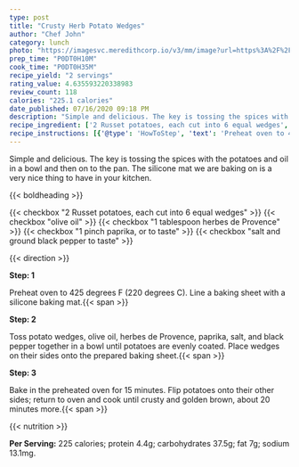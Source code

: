 ```yaml
---
type: post
title: "Crusty Herb Potato Wedges"
author: "Chef John"
category: lunch
photo: "https://imagesvc.meredithcorp.io/v3/mm/image?url=https%3A%2F%2Fimages.media-allrecipes.com%2Fuserphotos%2F2325190.jpg"
prep_time: "P0DT0H10M"
cook_time: "P0DT0H35M"
recipe_yield: "2 servings"
rating_value: 4.635593220338983
review_count: 118
calories: "225.1 calories"
date_published: 07/16/2020 09:18 PM
description: "Simple and delicious. The key is tossing the spices with the potatoes and oil in a bowl and then on to the pan. The silicone mat we are baking on is a very nice thing to have in your kitchen."
recipe_ingredient: ['2 Russet potatoes, each cut into 6 equal wedges', 'olive oil', '1 tablespoon herbes de Provence', '1 pinch paprika, or to taste', 'salt and ground black pepper to taste']
recipe_instructions: [{'@type': 'HowToStep', 'text': 'Preheat oven to 425 degrees F (220 degrees C). Line a baking sheet with a silicone baking mat.\n'}, {'@type': 'HowToStep', 'text': 'Toss potato wedges, olive oil, herbes de Provence, paprika, salt, and black pepper together in a bowl until potatoes are evenly coated. Place wedges on their sides onto the prepared baking sheet.\n'}, {'@type': 'HowToStep', 'text': 'Bake in the preheated oven for 15 minutes. Flip potatoes onto their other sides; return to oven and cook until crusty and golden brown, about 20 minutes more.\n'}]
---
```


Simple and delicious. The key is tossing the spices with the potatoes and oil in a bowl and then on to the pan. The silicone mat we are baking on is a very nice thing to have in your kitchen. 

{{< boldheading >}}

{{< checkbox "2  Russet potatoes, each cut into 6 equal wedges" >}}
{{< checkbox "olive oil" >}}
{{< checkbox "1 tablespoon herbes de Provence" >}}
{{< checkbox "1 pinch paprika, or to taste" >}}
{{< checkbox "salt and ground black pepper to taste" >}}


{{< direction >}}

**Step: 1**

Preheat oven to 425 degrees F (220 degrees C). Line a baking sheet with a silicone baking mat.{{< span >}}

**Step: 2**

Toss potato wedges, olive oil, herbes de Provence, paprika, salt, and black pepper together in a bowl until potatoes are evenly coated. Place wedges on their sides onto the prepared baking sheet.{{< span >}}

**Step: 3**

Bake in the preheated oven for 15 minutes. Flip potatoes onto their other sides; return to oven and cook until crusty and golden brown, about 20 minutes more.{{< span >}}

{{< nutrition >}}

**Per Serving:** 225 calories; protein 4.4g; carbohydrates 37.5g; fat 7g; sodium 13.1mg.